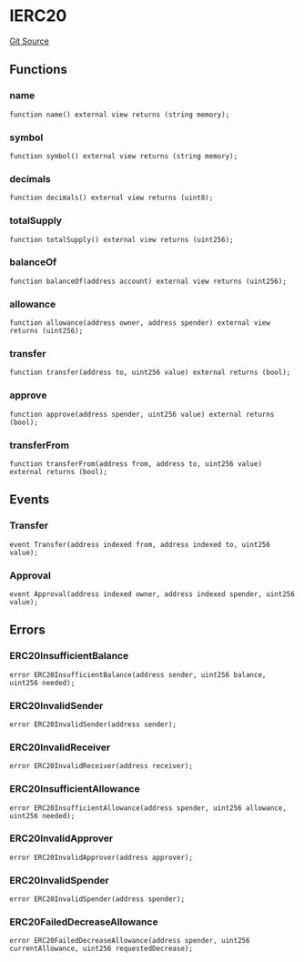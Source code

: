# IERC20
[Git Source](https://github.com/0xStation/0xrails/blob/491ae339f09853335dba9e897f46862d776d54b5/src/cores/ERC20/interface/IERC20.sol)


## Functions
### name


```solidity
function name() external view returns (string memory);
```

### symbol


```solidity
function symbol() external view returns (string memory);
```

### decimals


```solidity
function decimals() external view returns (uint8);
```

### totalSupply


```solidity
function totalSupply() external view returns (uint256);
```

### balanceOf


```solidity
function balanceOf(address account) external view returns (uint256);
```

### allowance


```solidity
function allowance(address owner, address spender) external view returns (uint256);
```

### transfer


```solidity
function transfer(address to, uint256 value) external returns (bool);
```

### approve


```solidity
function approve(address spender, uint256 value) external returns (bool);
```

### transferFrom


```solidity
function transferFrom(address from, address to, uint256 value) external returns (bool);
```

## Events
### Transfer

```solidity
event Transfer(address indexed from, address indexed to, uint256 value);
```

### Approval

```solidity
event Approval(address indexed owner, address indexed spender, uint256 value);
```

## Errors
### ERC20InsufficientBalance

```solidity
error ERC20InsufficientBalance(address sender, uint256 balance, uint256 needed);
```

### ERC20InvalidSender

```solidity
error ERC20InvalidSender(address sender);
```

### ERC20InvalidReceiver

```solidity
error ERC20InvalidReceiver(address receiver);
```

### ERC20InsufficientAllowance

```solidity
error ERC20InsufficientAllowance(address spender, uint256 allowance, uint256 needed);
```

### ERC20InvalidApprover

```solidity
error ERC20InvalidApprover(address approver);
```

### ERC20InvalidSpender

```solidity
error ERC20InvalidSpender(address spender);
```

### ERC20FailedDecreaseAllowance

```solidity
error ERC20FailedDecreaseAllowance(address spender, uint256 currentAllowance, uint256 requestedDecrease);
```

